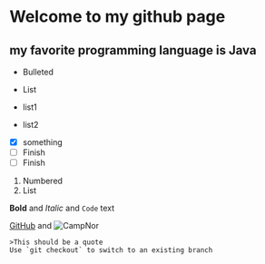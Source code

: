 # Welcome to my github page
## my favorite programming language is Java

- Bulleted
- List

- list1
- list2

- [x] something
- [ ] Finish
- [ ] Finish
1. Numbered
2. List

**Bold** and _Italic_ and `Code` text

[GitHub](http://github.com) and ![CampNor](https://www.google.com/search?q=barcelona&sxsrf=ALeKk01ER3fb1KBYV2k7iYb98AjsC3Hsag:1610162001697&source=lnms&tbm=isch&sa=X&ved=2ahUKEwj39JDx8I3uAhVGLKwKHZYGCQQQ_AUoAXoECBUQAw&biw=1500&bih=858&dpr=2#imgrc=U0iNjJak5xiueM)
```
>This should be a quote
Use `git checkout` to switch to an existing branch
